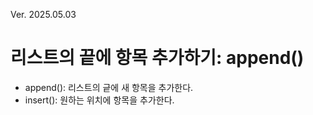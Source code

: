 Ver. 2025.05.03

# 리스트의 끝에 항목 추가하기: append()
- append(): 리스트의 긑에 새 항목을 추가한다.
- insert(): 원하는 위치에 항목을 추가한다.
